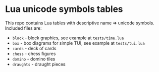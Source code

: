 Lua unicode symbols tables
==========================

This repo contains Lua tables with descriptive name => unicode symbols.
Included files are:

* `block` - block graphics, see example at `tests/time.lua`
* `box` - box diagrams for simple TUI, see example at `tests/tui.lua`
* `cards` - deck of cards
* `chess` - chess figures
* `domino` - domino tiles
* `draughts` - draught pieces
